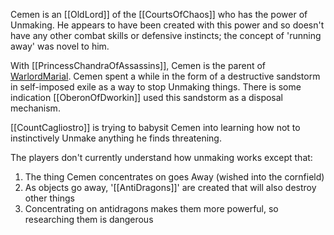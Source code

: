 Cemen is an [[OldLord]] of the [[CourtsOfChaos]] who has the power of Unmaking.  He appears to have been created with this power and so doesn't have any other combat skills or defensive instincts; the concept of 'running away' was novel to him.

With [[PrincessChandraOfAssassins]], Cemen is the parent of [WarlordMarial](Marial). Cemen spent a while in the form of a destructive sandstorm in self-imposed exile as a way to stop Unmaking things.  There is some indication [[OberonOfDworkin]] used this sandstorm as a disposal mechanism.

[[CountCagliostro]] is trying to babysit Cemen into learning how not to instinctively Unmake anything he finds threatening.

The players don't currently understand how unmaking works except that:
1. The thing Cemen concentrates on goes Away (wished into the cornfield)
2. As objects go away, '[[AntiDragons]]' are created that will also destroy other things
3. Concentrating on antidragons makes them more powerful, so researching them is dangerous